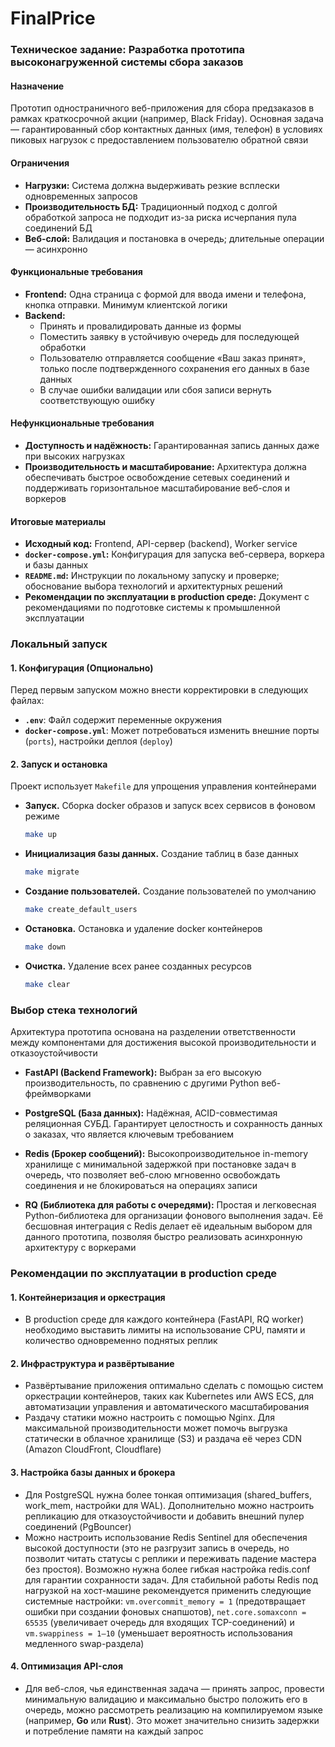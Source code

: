 # FinalPrice  

### Техническое задание: Разработка прототипа высоконагруженной системы сбора заказов

#### Назначение

Прототип одностраничного веб-приложения для сбора предзаказов в рамках краткосрочной акции (например, Black Friday).
Основная задача — гарантированный сбор контактных данных (имя, телефон) в условиях пиковых нагрузок с предоставлением пользователю обратной связи

#### Ограничения

*   **Нагрузки:** Система должна выдерживать резкие всплески одновременных запросов
*   **Производительность БД:** Традиционный подход с долгой обработкой запроса не подходит из-за риска исчерпания пула соединений БД
*   **Веб-слой:** Валидация и постановка в очередь; длительные операции — асинхронно

#### Функциональные требования

*   **Frontend:** Одна страница с формой для ввода имени и телефона, кнопка отправки. Минимум клиентской логики
  *   **Backend:**
      - Принять и провалидировать данные из формы
      - Поместить заявку в устойчивую очередь для последующей обработки
      - Пользователю отправляется сообщение «Ваш заказ принят», только после подтвержденного сохранения его данных в базе данных
      - В случае ошибки валидации или сбоя записи вернуть соответствующую ошибку

#### Нефункциональные требования

*   **Доступность и надёжность:** Гарантированная запись данных даже при высоких нагрузках
*   **Производительность и масштабирование:** Архитектура должна обеспечивать быстрое освобождение сетевых соединений и поддерживать горизонтальное масштабирование веб-слоя и воркеров

#### Итоговые материалы

*   **Исходный код:** Frontend, API-сервер (backend), Worker service
*   **`docker-compose.yml`:** Конфигурация для запуска веб-сервера, воркера и базы данных
*   **`README.md`:** Инструкции по локальному запуску и проверке; обоснование выбора технологий и архитектурных решений
*   **Рекомендации по эксплуатации в production среде:** Документ с рекомендациями по подготовке системы к промышленной эксплуатации


### Локальный запуск

#### 1. Конфигурация (Опционально)

Перед первым запуском можно внести корректировки в следующих файлах:

*   **`.env`**: Файл содержит переменные окружения
*   **`docker-compose.yml`**: Может потребоваться изменить внешние порты (`ports`), настройки деплоя (`deploy`)

#### 2. Запуск и остановка

Проект использует `Makefile` для упрощения управления контейнерами

*   **Запуск.** Сборка docker образов и запуск всех сервисов в фоновом режиме
    ```bash
    make up
    ```
*   **Инициализация базы данных.** Создание таблиц в базе данных
    ```bash
    make migrate
    ```
*   **Создание пользователей.** Создание пользователей по умолчанию
    ```bash
    make create_default_users
    ```
*   **Остановка.** Остановка и удаление docker контейнеров
    ```bash
    make down
    ```
*   **Очистка.** Удаление всех ранее созданных ресурсов
    ```bash
    make clear
    ```


### Выбор стека технологий

Архитектура прототипа основана на разделении ответственности между компонентами для достижения высокой производительности и отказоустойчивости

*   **FastAPI (Backend Framework):**
    Выбран за его высокую производительность, по сравнению с другими Python веб-фреймворками

*   **PostgreSQL (База данных):**
    Надёжная, ACID-совместимая реляционная СУБД. Гарантирует целостность и сохранность данных о заказах, что является ключевым требованием

*   **Redis (Брокер сообщений):**
    Высокопроизводительное in-memory хранилище с минимальной задержкой при постановке задач в очередь, что позволяет веб-слою мгновенно освобождать соединения и не блокироваться на операциях записи

*   **RQ (Библиотека для работы с очередями):**
    Простая и легковесная Python-библиотека для организации фонового выполнения задач. Её бесшовная интеграция с Redis делает её идеальным выбором для данного прототипа, позволяя быстро реализовать асинхронную архитектуру с воркерами


### Рекомендации по эксплуатации в production среде

#### 1. Контейнеризация и оркестрация
*   В production среде для каждого контейнера (FastAPI, RQ worker) необходимо выставить лимиты на использование CPU, памяти и количество одновременно поднятых реплик

#### 2. Инфраструктура и развёртывание

*   Развёртывание приложения оптимально сделать с помощью систем оркестрации контейнеров, таких как Kubernetes или AWS ECS, для автоматизации управления и автоматического масштабирования
*   Раздачу статики можно настроить с помощью Nginx. Для максимальной производительности может помочь выгрузка статически в облачное хранилище (S3) и раздача её через CDN (Amazon CloudFront, Cloudflare)

#### 3. Настройка базы данных и брокера

*   Для PostgreSQL нужна более тонкая оптимизация (shared_buffers, work_mem, настройки для WAL). Дополнительно можно настроить репликацию для отказоустойчивости и добавить внешний пулер соединений (PgBouncer)
*   Можно настроить использование Redis Sentinel для обеспечения высокой доступности (это не разгрузит запись в очередь, но позволит читать статусы с реплики и переживать падение мастера без простоя). Возможно нужна более гибкая настройка redis.conf для гарантии сохранности задач. Для стабильной работы Redis под нагрузкой на хост-машине рекомендуется применить следующие системные настройки: `vm.overcommit_memory = 1` (предотвращает ошибки при создании фоновых снапшотов), `net.core.somaxconn = 65535` (увеличивает очередь для входящих TCP-соединений) и `vm.swappiness = 1–10` (уменьшает вероятность использования медленного swap-раздела)

#### 4. Оптимизация API-слоя

*   Для веб-слоя, чья единственная задача — принять запрос, провести минимальную валидацию и максимально быстро положить его в очередь, можно рассмотреть реализацию на компилируемом языке (например, **Go** или **Rust**). Это может значительно снизить задержки и потребление памяти на каждый запрос
